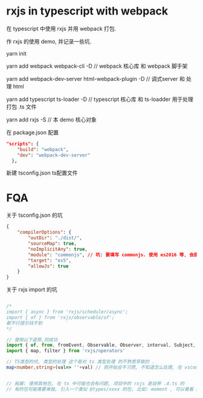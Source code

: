 # rxjs in typescript with webpack

在 typescript 中使用 rxjs 并用 webpack 打包.

作 rxjs 的使用 demo, 并记录一些坑.

yarn init

yarn add webpack webpack-cli -D // webpack 核心库 和  webpack 脚手架

yarn add webpack-dev-server html-webpack-plugin -D // 调式server 和 处理 html

yarn add typescript ts-loader -D // typescript 核心库 和 ts-loadder 用于处理打包 .ts 文件

yarn add rxjs -S // 本 demo 核心对象

在 package.json 配置

```json
"scripts": {
    "build": "webpack",
    "dev": "webpack-dev-server"
  },
```

新建 tsconfig.json  ts配置文件

# FQA

关于 tsconfig.json 的坑

```json
{
    "compilerOptions": {
        "outDir": "./dist/",
        "sourceMap": true,
        "noImplicitAny": true,
        "module": "commonjs", // 坑: 要填写 commonjs. 使用 es2016 等, 会提示 import 找不到
        "target": "es5",
        "allowJs": true
    }
}
```

关于 rxjs import 的坑

```ts

/* 
import { async } from 'rxjs/scheduler/async';
import { of } from 'rxjs/observable/of'; 
都不行提示找不到
*/

// 使用以下姿势,则成功
import { of, from, fromEvent, Observable, Observer, interval, Subject, pipe, ReplaySubject, asyncScheduler } from 'rxjs';
import { map, filter } from 'rxjs/operators'

// TS类型的坑, 类型的处理 这个是对 ts 类型处理 的不熟悉导致的 . 
map<number,string>(val=> ''+val) // 刚开始会不习惯, 不知道怎么处理, 在 vscode 中,多用鼠标, 移动上去看看提示.


// 拓展: 使用其他包, 在 ts 中可能也会有问题, 项目中的 rxjs 是自带 .d.ts 的 
// 有的包可能需要单独, 引入一个类似 @types/xxxx 的包, 比如: moment , 可以看看 node_modules 有没有 .d.ts 文件

```


